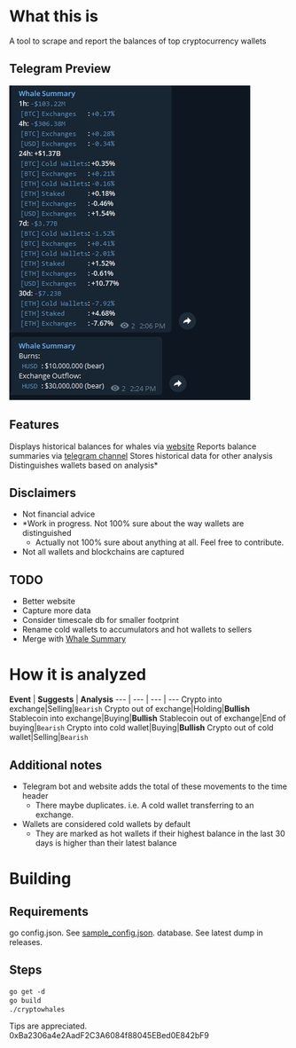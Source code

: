 # What this is
A tool to scrape and report the balances of top cryptocurrency wallets

## Telegram Preview
![preview](https://github.com/enzosv/cryptowhales/blob/main/telegram.png)

## Features
Displays historical balances for whales via [website](https://enzosv.github.io/cryptowhales)
Reports balance summaries via [telegram channel](https://t.me/whalesummary/)
Stores historical data for other analysis
Distinguishes wallets based on analysis*

## Disclaimers
* Not financial advice
* *Work in progress. Not 100% sure about the way wallets are distinguished
  * Actually not 100% sure about anything at all. Feel free to contribute.
* Not all wallets and blockchains are captured

## TODO
* Better website
* Capture more data
* Consider timescale db for smaller footprint
* Rename cold wallets to accumulators and hot wallets to sellers
* Merge with [Whale Summary](https://github.com/enzosv/whalesummary)

# How it is analyzed
**Event** | **Suggests** | **Analysis** 
--- | --- | --- | --- 
Crypto into exchange|Selling|`Bearish`
Crypto out of exchange|Holding|**Bullish**
Stablecoin into exchange|Buying|**Bullish**
Stablecoin out of exchange|End of buying|`Bearish`
Crypto into cold wallet|Buying|**Bullish**
Crypto out of cold wallet|Selling|`Bearish`
## Additional notes
* Telegram bot and website adds the total of these movements to the time header
    * There maybe duplicates. i.e. A cold wallet transferring to an exchange.
* Wallets are considered cold wallets by default
  * They are marked as hot wallets if their highest balance in the last 30 days is higher than their latest balance


# Building
## Requirements
go
config.json. See [sample_config.json](https://github.com/enzosv/cryptowhales/blob/master/sample_config.json). 
database. See latest dump in releases.
## Steps
```
go get -d
go build
./cryptowhales
```

Tips are appreciated. 0xBa2306a4e2AadF2C3A6084f88045EBed0E842bF9